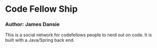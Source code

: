 # Code Fellow Ship
### Author: James Dansie
This is a social network for codefellows people to nerd out on code. It is built with a Java/Spring back end.
